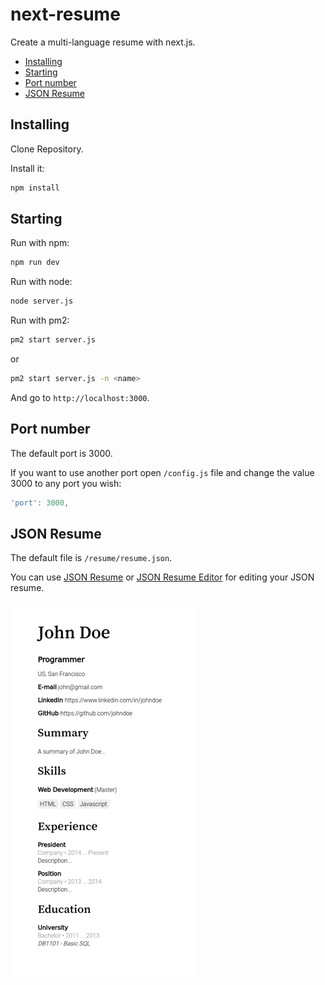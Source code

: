 # next-resume

Create a multi-language resume with next.js.

-   [Installing](#installing)
-   [Starting](#starting)
-   [Port number](#port-number)
-   [JSON Resume](#json-resume)

## Installing

Clone Repository.

Install it:

```bash
npm install
```

## Starting

Run with npm:

```bash
npm run dev
```

Run with node:

```bash
node server.js
```

Run with pm2:

```bash
pm2 start server.js
```

or

```bash
pm2 start server.js -n <name>
```

And go to `http://localhost:3000`.

## Port number

The default port is 3000.

If you want to use another port open `/config.js` file and change the value 3000
to any port you wish:

```js
'port': 3000,
```

## JSON Resume

The default file is `/resume/resume.json`.

You can use [JSON Resume](http://jsonresume.org/) or
[JSON Resume Editor](http://registry.jsonresume.org/) for editing your JSON
resume.

![screenshot](https://raw.githubusercontent.com/feelingit/next-resume/master/resources/screenshot.png)
